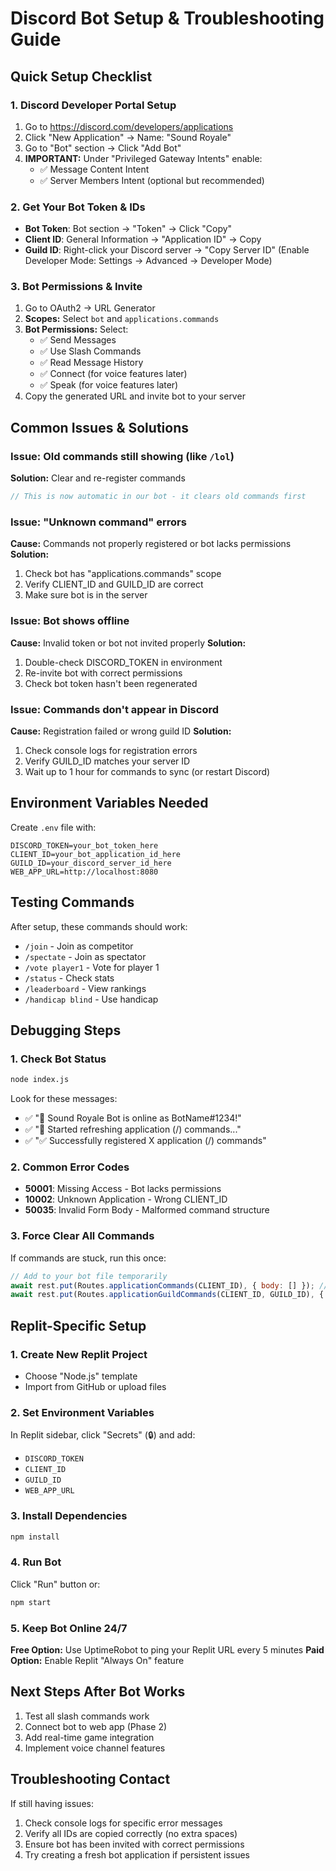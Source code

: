 # Discord Bot Setup & Troubleshooting Guide

## Quick Setup Checklist

### 1. Discord Developer Portal Setup
1. Go to https://discord.com/developers/applications
2. Click "New Application" → Name: "Sound Royale" 
3. Go to "Bot" section → Click "Add Bot"
4. **IMPORTANT:** Under "Privileged Gateway Intents" enable:
   - ✅ Message Content Intent
   - ✅ Server Members Intent (optional but recommended)

### 2. Get Your Bot Token & IDs
- **Bot Token**: Bot section → "Token" → Click "Copy"
- **Client ID**: General Information → "Application ID" → Copy
- **Guild ID**: Right-click your Discord server → "Copy Server ID" 
  (Enable Developer Mode: Settings → Advanced → Developer Mode)

### 3. Bot Permissions & Invite
1. Go to OAuth2 → URL Generator
2. **Scopes:** Select `bot` and `applications.commands`
3. **Bot Permissions:** Select:
   - ✅ Send Messages
   - ✅ Use Slash Commands  
   - ✅ Read Message History
   - ✅ Connect (for voice features later)
   - ✅ Speak (for voice features later)
4. Copy the generated URL and invite bot to your server

## Common Issues & Solutions

### Issue: Old commands still showing (like `/lol`)
**Solution:** Clear and re-register commands
```javascript
// This is now automatic in our bot - it clears old commands first
```

### Issue: "Unknown command" errors
**Cause:** Commands not properly registered or bot lacks permissions
**Solution:** 
1. Check bot has "applications.commands" scope
2. Verify CLIENT_ID and GUILD_ID are correct
3. Make sure bot is in the server

### Issue: Bot shows offline
**Cause:** Invalid token or bot not invited properly
**Solution:**
1. Double-check DISCORD_TOKEN in environment
2. Re-invite bot with correct permissions
3. Check bot token hasn't been regenerated

### Issue: Commands don't appear in Discord
**Cause:** Registration failed or wrong guild ID
**Solution:**
1. Check console logs for registration errors
2. Verify GUILD_ID matches your server ID
3. Wait up to 1 hour for commands to sync (or restart Discord)

## Environment Variables Needed

Create `.env` file with:
```env
DISCORD_TOKEN=your_bot_token_here
CLIENT_ID=your_bot_application_id_here  
GUILD_ID=your_discord_server_id_here
WEB_APP_URL=http://localhost:8080
```

## Testing Commands

After setup, these commands should work:
- `/join` - Join as competitor
- `/spectate` - Join as spectator
- `/vote player1` - Vote for player 1
- `/status` - Check stats
- `/leaderboard` - View rankings
- `/handicap blind` - Use handicap

## Debugging Steps

### 1. Check Bot Status
```bash
node index.js
```
Look for these messages:
- ✅ "🎵 Sound Royale Bot is online as BotName#1234!"
- ✅ "🔄 Started refreshing application (/) commands..."
- ✅ "✅ Successfully registered X application (/) commands"

### 2. Common Error Codes
- **50001**: Missing Access - Bot lacks permissions
- **10002**: Unknown Application - Wrong CLIENT_ID
- **50035**: Invalid Form Body - Malformed command structure

### 3. Force Clear All Commands
If commands are stuck, run this once:
```javascript
// Add to your bot file temporarily
await rest.put(Routes.applicationCommands(CLIENT_ID), { body: [] }); // Global
await rest.put(Routes.applicationGuildCommands(CLIENT_ID, GUILD_ID), { body: [] }); // Guild
```

## Replit-Specific Setup

### 1. Create New Replit Project
- Choose "Node.js" template
- Import from GitHub or upload files

### 2. Set Environment Variables
In Replit sidebar, click "Secrets" (🔒) and add:
- `DISCORD_TOKEN`
- `CLIENT_ID` 
- `GUILD_ID`
- `WEB_APP_URL`

### 3. Install Dependencies
```bash
npm install
```

### 4. Run Bot
Click "Run" button or:
```bash
npm start
```

### 5. Keep Bot Online 24/7
**Free Option:** Use UptimeRobot to ping your Replit URL every 5 minutes
**Paid Option:** Enable Replit "Always On" feature

## Next Steps After Bot Works

1. Test all slash commands work
2. Connect bot to web app (Phase 2)
3. Add real-time game integration
4. Implement voice channel features

## Troubleshooting Contact

If still having issues:
1. Check console logs for specific error messages
2. Verify all IDs are copied correctly (no extra spaces)
3. Ensure bot has been invited with correct permissions
4. Try creating a fresh bot application if persistent issues
